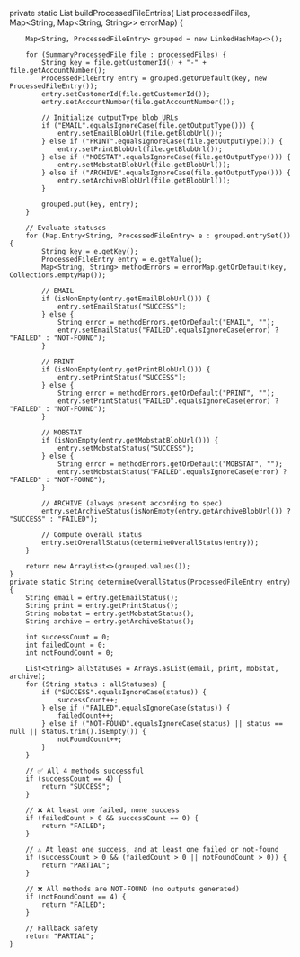 private static List<ProcessedFileEntry> buildProcessedFileEntries(
            List<SummaryProcessedFile> processedFiles,
            Map<String, Map<String, String>> errorMap) {

        Map<String, ProcessedFileEntry> grouped = new LinkedHashMap<>();

        for (SummaryProcessedFile file : processedFiles) {
            String key = file.getCustomerId() + "-" + file.getAccountNumber();
            ProcessedFileEntry entry = grouped.getOrDefault(key, new ProcessedFileEntry());
            entry.setCustomerId(file.getCustomerId());
            entry.setAccountNumber(file.getAccountNumber());

            // Initialize outputType blob URLs
            if ("EMAIL".equalsIgnoreCase(file.getOutputType())) {
                entry.setEmailBlobUrl(file.getBlobUrl());
            } else if ("PRINT".equalsIgnoreCase(file.getOutputType())) {
                entry.setPrintBlobUrl(file.getBlobUrl());
            } else if ("MOBSTAT".equalsIgnoreCase(file.getOutputType())) {
                entry.setMobstatBlobUrl(file.getBlobUrl());
            } else if ("ARCHIVE".equalsIgnoreCase(file.getOutputType())) {
                entry.setArchiveBlobUrl(file.getBlobUrl());
            }

            grouped.put(key, entry);
        }

        // Evaluate statuses
        for (Map.Entry<String, ProcessedFileEntry> e : grouped.entrySet()) {
            String key = e.getKey();
            ProcessedFileEntry entry = e.getValue();
            Map<String, String> methodErrors = errorMap.getOrDefault(key, Collections.emptyMap());

            // EMAIL
            if (isNonEmpty(entry.getEmailBlobUrl())) {
                entry.setEmailStatus("SUCCESS");
            } else {
                String error = methodErrors.getOrDefault("EMAIL", "");
                entry.setEmailStatus("FAILED".equalsIgnoreCase(error) ? "FAILED" : "NOT-FOUND");
            }

            // PRINT
            if (isNonEmpty(entry.getPrintBlobUrl())) {
                entry.setPrintStatus("SUCCESS");
            } else {
                String error = methodErrors.getOrDefault("PRINT", "");
                entry.setPrintStatus("FAILED".equalsIgnoreCase(error) ? "FAILED" : "NOT-FOUND");
            }

            // MOBSTAT
            if (isNonEmpty(entry.getMobstatBlobUrl())) {
                entry.setMobstatStatus("SUCCESS");
            } else {
                String error = methodErrors.getOrDefault("MOBSTAT", "");
                entry.setMobstatStatus("FAILED".equalsIgnoreCase(error) ? "FAILED" : "NOT-FOUND");
            }

            // ARCHIVE (always present according to spec)
            entry.setArchiveStatus(isNonEmpty(entry.getArchiveBlobUrl()) ? "SUCCESS" : "FAILED");

            // Compute overall status
            entry.setOverallStatus(determineOverallStatus(entry));
        }

        return new ArrayList<>(grouped.values());
    }
    private static String determineOverallStatus(ProcessedFileEntry entry) {
        String email = entry.getEmailStatus();
        String print = entry.getPrintStatus();
        String mobstat = entry.getMobstatStatus();
        String archive = entry.getArchiveStatus();

        int successCount = 0;
        int failedCount = 0;
        int notFoundCount = 0;

        List<String> allStatuses = Arrays.asList(email, print, mobstat, archive);
        for (String status : allStatuses) {
            if ("SUCCESS".equalsIgnoreCase(status)) {
                successCount++;
            } else if ("FAILED".equalsIgnoreCase(status)) {
                failedCount++;
            } else if ("NOT-FOUND".equalsIgnoreCase(status) || status == null || status.trim().isEmpty()) {
                notFoundCount++;
            }
        }

        // ✅ All 4 methods successful
        if (successCount == 4) {
            return "SUCCESS";
        }

        // ❌ At least one failed, none success
        if (failedCount > 0 && successCount == 0) {
            return "FAILED";
        }

        // ⚠️ At least one success, and at least one failed or not-found
        if (successCount > 0 && (failedCount > 0 || notFoundCount > 0)) {
            return "PARTIAL";
        }

        // ❌ All methods are NOT-FOUND (no outputs generated)
        if (notFoundCount == 4) {
            return "FAILED";
        }

        // Fallback safety
        return "PARTIAL";
    }
